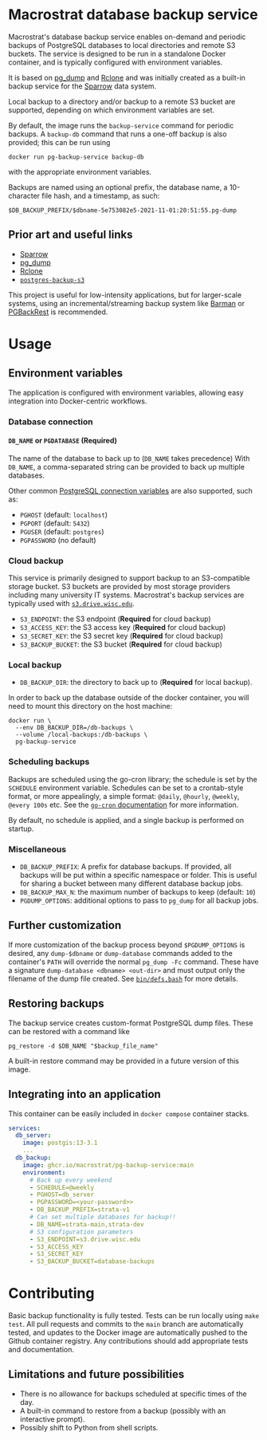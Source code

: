 # Macrostrat database backup service

Macrostrat's database backup service enables on-demand and periodic backups of
PostgreSQL databases to local directories and remote S3 buckets. The service
is designed to be run in a standalone Docker container, and is typically configured
with environment variables.

It is based on [pg_dump](https://www.postgresql.org/docs/current/app-pgdump.html)
and [Rclone](https://rclone.org) and was initially created as
a built-in backup service for the [Sparrow](https://sparrow-data.org) data system.

Local backup to a directory and/or backup to a remote S3 bucket
are supported, depending on which environment variables are set.

By default, the image runs the `backup-service` command for periodic backups. A
`backup-db` command that runs a one-off backup is also provided;
this can be run using
```
docker run pg-backup-service backup-db
```
with the appropriate environment variables.

Backups are named using an optional prefix, the database name, a 10-character file hash, and a timestamp, as such:
```
$DB_BACKUP_PREFIX/$dbname-5e753082e5-2021-11-01:20:51:55.pg-dump
```

## Prior art and useful links

- [Sparrow](https://sparrow-data.org)
- [pg_dump](https://www.postgresql.org/docs/current/app-pgdump.html)
- [Rclone](https://rclone.org)
- [`postgres-backup-s3`](https://github.com/schickling/dockerfiles/tree/master/postgres-backup-s3)

This project is useful for low-intensity applications, but for
larger-scale systems, using an incremental/streaming backup system like [Barman](https://pgbarman.org/) or [PGBackRest](https://pgbackrest.org/) is recommended.

# Usage

## Environment variables

The application is configured with environment variables, allowing easy integration into Docker-centric workflows.
### Database connection

#### `DB_NAME` or `PGDATABASE` (**Required**)
The name of the database to back up to (`DB_NAME` takes precedence)
With `DB_NAME`, a comma-separated string can be provided to back up multiple databases.

Other common [PostgreSQL connection variables](https://www.postgresql.org/docs/current/libpq-envars.html)
are also supported, such as:

- `PGHOST` (default: `localhost`)
- `PGPORT` (default: `5432`)
- `PGUSER` (default: `postgres`)
- `PGPASSWORD` (no default)

### Cloud backup

This service is primarily designed to support backup to an S3-compatible storage bucket. S3 buckets are provided
by most storage providers including many university IT systems. Macrostrat's backup services are typically used with
[`s3.drive.wisc.edu`](https://s3.drive.wisc.edu).

- `S3_ENDPOINT`: the S3 endpoint (**Required** for cloud backup)
- `S3_ACCESS_KEY`: the S3 access key (**Required** for cloud backup)
- `S3_SECRET_KEY`: the S3 secret key (**Required** for cloud backup)
- `S3_BACKUP_BUCKET`: the S3 bucket (**Required** for cloud backup)

### Local backup

- `DB_BACKUP_DIR`: the directory to back up to (**Required** for local backup).

In order to back up the database outside of the docker container, you will need to mount this directory on the host
machine:
```
docker run \
  --env DB_BACKUP_DIR=/db-backups \
  --volume /local-backups:/db-backups \
  pg-backup-service
```

### Scheduling backups

Backups are scheduled using the go-cron library; the schedule
is set by the `SCHEDULE` environment variable. Schedules can be
set to a crontab-style format, or more appealingly, a simple format: `@daily`, `@hourly`, `@weekly`, `@every 100s` etc.
See the [`go-cron` documentation](https://pkg.go.dev/github.com/robfig/cron?utm_source=godoc#hdr-Predefined_schedules) for more information. 

By default, no schedule is applied, and a single backup is
performed on startup.

### Miscellaneous

- `DB_BACKUP_PREFIX`: A prefix for database backups. If provided, all backups will be put within
  a specific namespace or folder. This is useful for sharing a bucket between many different database backup jobs.
- `DB_BACKUP_MAX_N`: the maximum number of backups to keep (default: `10`)
- `PGDUMP_OPTIONS`: additional options to pass to `pg_dump` for all backup jobs.

## Further customization

If more customization of the backup process beyond `$PGDUMP_OPTIONS` is desired, any `dump-$dbname` or `dump-database` 
commands added to the container's `PATH` will override the normal `pg_dump -Fc` command.
These have a signature `dump-database <dbname> <out-dir>` and must output only the filename of the dump file created.
See [`bin/defs.bash`](bin/defs.bash#L14) for more details.

## Restoring backups

The backup service creates custom-format PostgreSQL dump files.
These can be restored with a command like
```
pg_restore -d $DB_NAME "$backup_file_name"
```
A built-in restore command may be provided in a future
version of this image.

## Integrating into an application

This container can be easily included in `docker compose`
container stacks.

```yaml
services:
  db_server:
    image: postgis:13-3.1
    ...
  db_backup:
    image: ghcr.io/macrostrat/pg-backup-service:main
    environment:
      # Back up every weekend
      - SCHEDULE=@weekly
      - PGHOST=db_server
      - PGPASSWORD=<your-password>>
      - DB_BACKUP_PREFIX=strata-v1
      # Can set multiple databases for backup!!
      - DB_NAME=strata-main,strata-dev
      # S3 configuration parameters
      - S3_ENDPOINT=s3.drive.wisc.edu
      - S3_ACCESS_KEY
      - S3_SECRET_KEY
      - S3_BACKUP_BUCKET=database-backups
```
# Contributing

Basic backup functionality is fully tested. Tests can be run locally using `make test`.
All pull requests and commits to the `main` branch
are automatically tested, and updates to the Docker image are automatically pushed to the Github container registry.
Any contributions should add appropriate tests and documentation.
## Limitations and future possibilities

- There is no allowance for backups scheduled at specific
  times of the day.
- A built-in command to restore from a backup (possibly with an interactive prompt).
- Possibly shift to Python from shell scripts.
